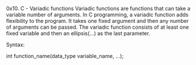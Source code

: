 0x10. C - Variadic functions
Variadic functions are functions that can take a variable number of arguments. In C programming, a variadic function adds flexibility to the program. It takes one fixed argument and then any number of arguments can be passed. The variadic function consists of at least one fixed variable and then an ellipsis(…) as the last parameter.

Syntax:

int function_name(data_type variable_name, ...);
